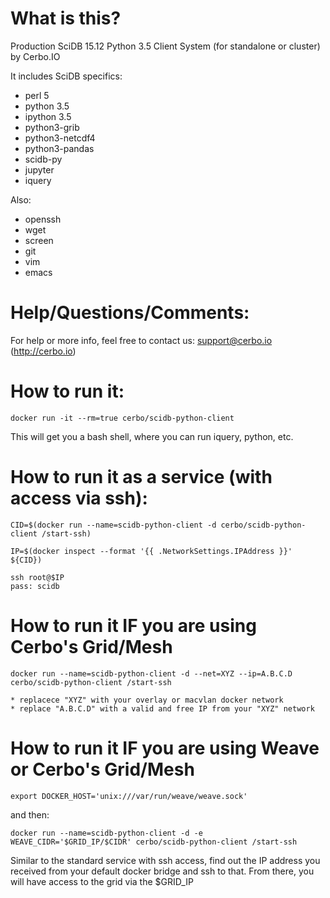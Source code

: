 # What is this?

Production SciDB 15.12 Python 3.5 Client System (for standalone or cluster) by Cerbo.IO

It includes SciDB specifics:
* perl 5
* python 3.5
* ipython 3.5
* python3-grib
* python3-netcdf4
* python3-pandas
* scidb-py
* jupyter
* iquery

Also:
* openssh
* wget
* screen
* git
* vim
* emacs

# Help/Questions/Comments:
For help or more info, feel free to contact us: support@cerbo.io (http://cerbo.io)

# How to run it:
```
docker run -it --rm=true cerbo/scidb-python-client
```
This will get you a bash shell, where you can run iquery, python, etc.

# How to run it as a service (with access via ssh):
```
CID=$(docker run --name=scidb-python-client -d cerbo/scidb-python-client /start-ssh)
```
```
IP=$(docker inspect --format '{{ .NetworkSettings.IPAddress }}' ${CID})
```

```
ssh root@$IP
pass: scidb
```

# How to run it IF you are using Cerbo's Grid/Mesh
```
docker run --name=scidb-python-client -d --net=XYZ --ip=A.B.C.D cerbo/scidb-python-client /start-ssh

* replacece "XYZ" with your overlay or macvlan docker network
* replace "A.B.C.D" with a valid and free IP from your "XYZ" network
```

# How to run it IF you are using Weave or Cerbo's Grid/Mesh
```
export DOCKER_HOST='unix:///var/run/weave/weave.sock'
```
and then:
```
docker run --name=scidb-python-client -d -e WEAVE_CIDR='$GRID_IP/$CIDR' cerbo/scidb-python-client /start-ssh
```
Similar to the standard service with ssh access, find out the IP address you received from your default docker bridge and ssh to that. From there, you will have access to the grid via the $GRID_IP
